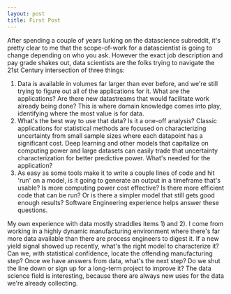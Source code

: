 ```yaml
---
layout: post
title: First Post
---
```


After spending a couple of years lurking on the datascience subreddit, it's pretty clear to me that the scope-of-work for a datascientist is going to change depending on who you ask.  However the exact job description and pay grade shakes out, data scientists are the folks trying to navigate the 21st Century intersection of three things:

1) Data is available in volumes far larger than ever before, and we're still trying to figure out all of the applications for it.  What are the applications? Are there new datastreams that would facilitate work already being done?  This is where domain knowledge comes into play, identifying where the most value is for data.  
2) What's the best way to use that data? Is it a one-off analysis? Classic applications for statistical methods are focused on characterizing uncertainty from small sample sizes where each datapoint has a significant cost.  Deep learning and other models that capitalize on computing power and large datasets can easily trade that uncertainty characterization for better predictive power. What's needed for the application?  
3) As easy as some tools make it to write a couple lines of code and hit 'run' on a model, is it going to generate an output in a timeframe that's usable?  Is more computing power cost effective? Is there more efficient code that can be run? Or is there a simpler model that still gets good enough results?  Software Engineering experience helps answer these questions.  

My own experience with data mostly straddles items 1) and 2).  I come from working in a highly dynamic manufacturing environment where there's far more data available than there are process engineers to digest it.  If a new yield signal showed up recently, what's the right model to characterize it?  Can we, with statistical confidence, locate the offending manufacturing step? Once we have answers from data, what's the next step?  Do we shut the line down or sign up for a long-term project to improve it?  The data science field is interesting, because there are always new uses for the data we're already collecting.
